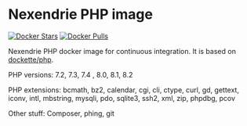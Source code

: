 Nexendrie PHP image
===================

[![Docker Stars](https://img.shields.io/docker/stars/nexendrie/php.svg?style=flat)](https://hub.docker.com/r/nexendrie/php/)
[![Docker Pulls](https://img.shields.io/docker/pulls/nexendrie/php.svg?style=flat)](https://hub.docker.com/r/nexendrie/php/)

Nexendrie PHP docker image for continuous integration. It is based on [dockette/php](https://github.com/dockette/php).

PHP versions: 7.2, 7.3, 7.4 , 8.0, 8.1, 8.2

PHP extensions: bcmath, bz2, calendar, cgi, cli, ctype, curl, gd, gettext, iconv, intl, mbstring, mysqli, pdo, sqlite3, ssh2, xml, zip, phpdbg, pcov

Other stuff: Composer, phing, git
